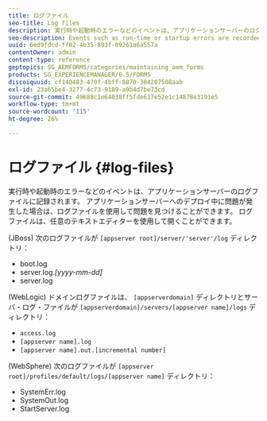 ```yaml
---
title: ログファイル
seo-title: Log files
description: 実行時や起動時のエラーなどのイベントは、アプリケーションサーバーのログファイルに記録され、そのログファイルは任意のテキストエディターで開くことができます。
seo-description: Events such as run-time or startup errors are recorded to the application server log files, which can be  opened using any text editor.
uuid: 6ed9fdcd-ff02-4b35-893f-09261a6a557a
contentOwner: admin
content-type: reference
geptopics: SG_AEMFORMS/categories/maintaining_aem_forms
products: SG_EXPERIENCEMANAGER/6.5/FORMS
discoiquuid: cf140483-470f-4bff-8870-304207508aab
exl-id: 23a65be4-3277-4c73-9189-a9b4d7be73cd
source-git-commit: 49688c1e64038ff5fde617e52e1c14878e3191e5
workflow-type: tm+mt
source-wordcount: '115'
ht-degree: 26%

---
```


# ログファイル {#log-files}

実行時や起動時のエラーなどのイベントは、アプリケーションサーバーのログファイルに記録されます。 アプリケーションサーバーへのデプロイ中に問題が発生した場合は、ログファイルを使用して問題を見つけることができます。 ログファイルは、任意のテキストエディターを使用して開くことができます。

(JBoss) 次のログファイルが `[appserver root]/server/'server'/log` ディレクトリ：

* boot.log
* server.log.*[yyyy-mm-dd]*
* server.log

(WebLogic) ドメインログファイルは、 `[appserverdomain]` ディレクトリとサーバ・ログ・ファイルが `[appserverdomain]/servers/[appserver name]/logs` ディレクトリ：

* `access.log`
* `[appserver name].log`
* `[appserver name].out.[incremental number]`

(WebSphere) 次のログファイルが `[appserver root]/profiles/default/logs/[appserver name]` ディレクトリ：

* SystemErr.log
* SystemOut.log
* StartServer.log
